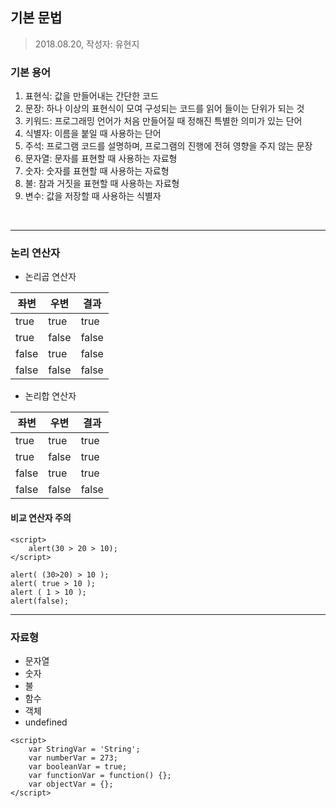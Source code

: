 ## 기본 문법
> 2018.08.20, 작성자: 유현지

### 기본 용어
1) 표현식: 값을 만들어내는 간단한 코드
2) 문장: 하나 이상의 표현식이 모여 구성되는 코드를 읽어 들이는 단위가 되는 것
3) 키워드: 프로그래밍 언어가 처음 만들어질 때 정해진 특별한 의미가 있는 단어
4) 식별자: 이름을 붙일 때 사용하는 단어
5) 주석: 프로그램 코드를 설명하며, 프로그램의 진행에 전혀 영향을 주지 않는 문장
6) 문자열: 문자를 표현할 때 사용하는 자료형
7) 숫자: 숫자를 표현할 때 사용하는 자료형
8) 불: 참과 거짓을 표현할 때 사용하는 자료형
9) 변수: 값을 저장할 때 사용하는 식별자

<br>

---
### 논리 연산자   
- 논리곱 연산자

| 좌변 | 우변 | 결과 |
| --- | --- | --- |
| true | true | true |
| true | false | false |
| false | true | false |
| false | false | false |

- 논리합 연산자

| 좌변 | 우변 | 결과 |
| --- | --- | --- |
| true | true | true |
| true | false | true |
| false | true | true |
| false | false | false |

#### 비교 연산자 주의
```$xslt
<script>
    alert(30 > 20 > 10);
</script>
```
```$xslt
alert( (30>20) > 10 );
alert( true > 10 );
alert ( 1 > 10 );
alert(false);
```

---
### 자료형
- 문자열
- 숫자
- 불
- 함수
- 객체
- undefined

```$xslt
<script>
    var StringVar = 'String';
    var numberVar = 273;
    var booleanVar = true;
    var functionVar = function() {};
    var objectVar = {};
</script>
```

